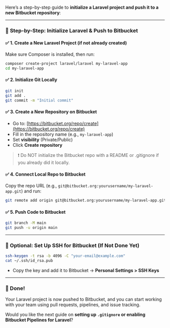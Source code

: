 Here’s a step-by-step guide to **initialize a Laravel project and push it to a new Bitbucket repository**:

---

### 🚀 **Step-by-Step: Initialize Laravel & Push to Bitbucket**

#### ✅ 1. **Create a New Laravel Project (if not already created)**  
Make sure Composer is installed, then run:
```bash
composer create-project laravel/laravel my-laravel-app
cd my-laravel-app
```

#### ✅ 2. **Initialize Git Locally**
```bash
git init
git add .
git commit -m "Initial commit"
```

#### ✅ 3. **Create a New Repository on Bitbucket**
- Go to: [https://bitbucket.org/repo/create](https://bitbucket.org/repo/create)
- Fill in the repository name (e.g., `my-laravel-app`)
- Set **visibility** (Private/Public)
- Click **Create repository**

> ❗ Do NOT initialize the Bitbucket repo with a README or .gitignore if you already did it locally.

#### ✅ 4. **Connect Local Repo to Bitbucket**
Copy the repo URL (e.g., `git@bitbucket.org:yourusername/my-laravel-app.git`) and run:
```bash
git remote add origin git@bitbucket.org:yourusername/my-laravel-app.git
```

#### ✅ 5. **Push Code to Bitbucket**
```bash
git branch -M main
git push -u origin main
```

---

### 🔐 Optional: Set Up SSH for Bitbucket (If Not Done Yet)

```bash
ssh-keygen -t rsa -b 4096 -C "your-email@example.com"
cat ~/.ssh/id_rsa.pub
```
- Copy the key and add it to Bitbucket → **Personal Settings > SSH Keys**

---

### 🎉 Done!

Your Laravel project is now pushed to Bitbucket, and you can start working with your team using pull requests, pipelines, and issue tracking.

Would you like the next guide on **setting up `.gitignore` or enabling Bitbucket Pipelines for Laravel**?